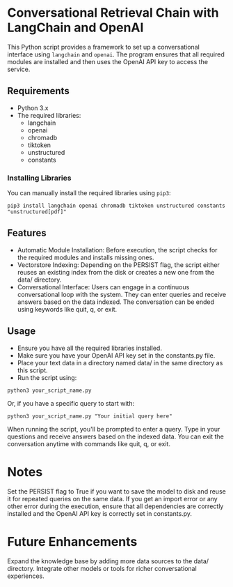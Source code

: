# Conversational Retrieval Chain with LangChain and OpenAI

This Python script provides a framework to set up a conversational interface using `langchain` and `openai`. The program ensures that all required modules are installed and then uses the OpenAI API key to access the service.

## Requirements

- Python 3.x
- The required libraries:
    - langchain
    - openai
    - chromadb
    - tiktoken
    - unstructured
    - constants

### Installing Libraries

You can manually install the required libraries using `pip3`:

```
pip3 install langchain openai chromadb tiktoken unstructured constants "unstructured[pdf]"
```

## Features
- Automatic Module Installation: Before execution, the script checks for the required modules and installs missing ones.
- Vectorstore Indexing: Depending on the PERSIST flag, the script either reuses an existing index from the disk or creates a new one from the data/ directory.
- Conversational Interface: Users can engage in a continuous conversational loop with the system. They can enter queries and receive answers based on the data indexed. The conversation can be ended using keywords like quit, q, or exit.

## Usage
- Ensure you have all the required libraries installed.
- Make sure you have your OpenAI API key set in the constants.py file.
- Place your text data in a directory named data/ in the same directory as this script.
- Run the script using:


```
python3 your_script_name.py
```

Or, if you have a specific query to start with:

```
python3 your_script_name.py "Your initial query here"
```

When running the script, you'll be prompted to enter a query. Type in your questions and receive answers based on the indexed data. You can exit the conversation anytime with commands like quit, q, or exit.

# Notes
Set the PERSIST flag to True if you want to save the model to disk and reuse it for repeated queries on the same data.
If you get an import error or any other error during the execution, ensure that all dependencies are correctly installed and the OpenAI API key is correctly set in constants.py.

# Future Enhancements
Expand the knowledge base by adding more data sources to the data/ directory.
Integrate other models or tools for richer conversational experiences.
